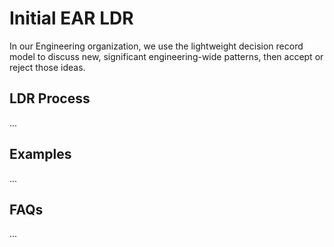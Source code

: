 # Initial EAR LDR

In our Engineering organization, we use the lightweight decision record model to discuss new, significant engineering-wide patterns, then accept or reject those ideas.

## LDR Process

...

## Examples

...

## FAQs

...
